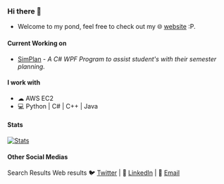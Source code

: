 ### Hi there 👋
* Welcome to my pond, feel free to check out my 🌐 [website](https://bluexguardian.com) :P.

#### Current Working on
* [SimPlan](https://github.com/blue-1ms/Simplan) - *A C# WPF Program to assist student's with their semester planning.*

#### I work with
* ☁ AWS EC2 
* 💻 Python | C# | C++ | Java

 #### Stats
[![Stats](https://github-readme-stats.vercel.app/api?username=blue-1ms)](https://github.com/blue-1ms)

#### Other Social Medias
Search Results
Web results
🐦 [Twitter](https://twitter.com/rainlink) | 💼 [LinkedIn](https://www.linkedin.com/in/oscar-1ms/) | 📧 [Email](mailto:blue@bluexguardian.com)
 

<!--
**blue-1ms/blue-1ms** is a ✨ _special_ ✨ repository because its `README.md` (this file) appears on your GitHub profile.
-->
